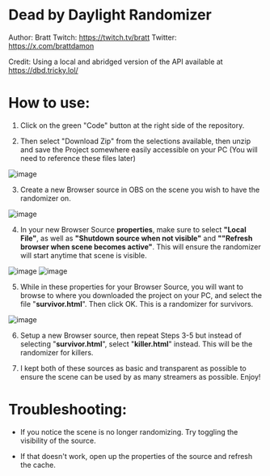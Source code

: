 # Dead by Daylight Randomizer
Author: Bratt 
Twitch: https://twitch.tv/bratt 
Twitter: https://x.com/brattdamon

Credit: Using a local and abridged version of the API available at https://dbd.tricky.lol/

# How to use:

1. Click on the green "Code" button at the right side of the repository.

2. Then select "Download Zip" from the selections available, then unzip and save the Project somewhere easily accessible on your PC (You will need to reference these files later)

![image](https://github.com/user-attachments/assets/c5239222-67d1-40a9-b1a0-a3e8107eee75)

3. Create a new Browser source in OBS on the scene you wish to have the randomizer on.

![image](https://github.com/user-attachments/assets/e3df6aea-7c6f-4ea5-9719-6c806e13f3fc)

4. In your new Browser Source **properties**, make sure to select **"Local File"**, as well as **"Shutdown source when not visible"** and **""Refresh browser when scene becomes active"**. This will ensure the randomizer will start anytime that scene is visible.

![image](https://github.com/user-attachments/assets/f0ae64ec-30f7-4403-8a24-a72c7f539c9c)
![image](https://github.com/user-attachments/assets/561e6f69-bce0-40d9-9bcb-e5f8a029fa2c)

5. While in these properties for your Browser Source, you will want to browse to where you downloaded the project on your PC, and select the file "**survivor.html**". Then click OK. This is a randomizer for survivors.

![image](https://github.com/user-attachments/assets/c320a66a-24ae-4d27-bdce-a81bc99cc058)

6. Setup a new Browser source, then repeat Steps 3-5 but instead of selecting "**survivor.html**", select "**killer.html**" instead. This will be the randomizer for killers.

7. I kept both of these sources as basic and transparent as possible to ensure the scene can be used by as many streamers as possible. Enjoy!

# Troubleshooting:

- If you notice the scene is no longer randomizing. Try toggling the visibility of the source.

- If that doesn't work, open up the properties of the source and refresh the cache.

